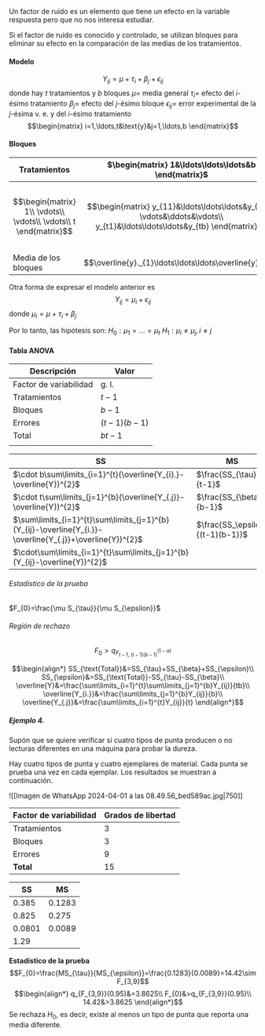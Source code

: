 
Un factor de ruido es un elemento que tiene un efecto en la variable respuesta pero que no nos interesa estudiar.

Si el factor de ruido es conocido y controlado, se utilizan bloques para eliminar su efecto en la comparación de las medias de los tratamientos.

#### Modelo
$$Y_{ij}=\mu+\tau_{i}+\beta_{j}+\epsilon_{ij}$$
donde hay $t$ tratamientos y $b$ bloques
$\mu=$ media general
$\tau_{i}=$ efecto del $i$-ésimo tratamiento
$\beta_{j}=$ efecto del $j$-ésimo bloque
$\epsilon_{ij}=$ error experimental de la $j$-ésima v. e. y del $i$-ésimo tratamiento
$$\begin{matrix} i=1,\ldots,t&\text{y}&j=1,\ldots,b \end{matrix}$$

#### Bloques

| Tratamientos                                                     | $\begin{matrix} 1&\ldots\ldots\ldots&b \end{matrix}$                                                                       | Media de los tratamientos                                                                      |
| ---------------------------------------------------------------- | -------------------------------------------------------------------------------------------------------------------------- | ---------------------------------------------------------------------------------------------- |
| $$\begin{matrix} 1\\ \vdots\\ \vdots\\ \vdots\\ t \end{matrix}$$ | $$\begin{matrix} y_{11}&\ldots\ldots\ldots&y_{1b}\\ \vdots&\ddots&\vdots\\ y_{t1}&\ldots\ldots\ldots&y_{tb} \end{matrix}$$ | $$\begin{matrix} \overline{y_{1}}\\ \vdots\\ \vdots\\ \vdots\\ \overline{y_{t}} \end{matrix}$$ |
| Media de los bloques                                             | $$\overline{y}._{1}\ldots\ldots\ldots\overline{y}._b$$                                                                     |                                                                                                |

Otra forma de expresar el modelo anterior es 
$$Y_{ij}=\mu_{i}+\epsilon_{ij}$$ donde $\mu_{i}=\mu+\tau_{i}+\beta_{j}$

Por lo tanto, las hipótesis son:
$H_{0}:\mu_{1}=\ldots=\mu_{t}$
$H_{1}:\mu_{i}\neq\mu_{j},i\neq j$


#### Tabla ANOVA

| Descripción            | Valor          |
| ---------------------- | -------------- |
| Factor de variabilidad | $\text{g. l.}$ |
| Tratamientos           | $t-1$          |
| Bloques                | $b-1$          |
| Errores                | $(t-1)(b-1)$   |
| Total                  | $bt-1$         |
|                        |                |

| SS                                                                                                        | MS                               |
| --------------------------------------------------------------------------------------------------------- | -------------------------------- |
| $\cdot b\sum\limits_{i=1}^{t}(\overline{Y_{i}.}-\overline{Y})^{2}$                                        | $\frac{SS_{\tau}}{t-1}$          |
| $\cdot t\sum\limits_{j=1}^{b}(\overline{Y_{.j}}-\overline{Y})^{2}$                                        | $\frac{SS_{\beta}}{b-1}$         |
| $\sum\limits_{i=1}^{t}\sum\limits_{j=1}^{b}(Y_{ij}-\overline{Y_{i.}}-\overline{Y_{.j}}+\overline{Y})^{2}$ | $\frac{SS_\epsilon}{(t-1)(b-1)}$ |
| $\cdot\sum\limits_{i=1}^{t}\sum\limits_{j=1}^{b}(Y_{ij}-\overline{Y})^{2}$                                |                                  |

###### Estadístico de la prueba
$F_{0}=\frac{\mu S_{\tau}}{\mu S_{\epsilon}}$

###### Región de rechazo
$$F_{0}>q_{F_{t-1,\ (t-1)(b-1)}^{(1-\alpha)}}$$ 

$$\begin{align*} SS_{\text{Total}}&=SS_{\tau}+SS_{\beta}+SS_{\epsilon}\\ SS_{\epsilon}&=SS_{\text{Total}}-SS_{\tau}-SS_{\beta}\\ \overline{Y}&=\frac{\sum\limits_{i=1}^{t}\sum\limits_{j=1}^{b}Y_{ij}}{tb}\\ \overline{Y_{i.}}&=\frac{\sum\limits_{j=1}^{b}Y_{ij}}{b}\\ \overline{Y_{.j}}&=\frac{\sum\limits_{i=1}^{t}Y_{ij}}{t} \end{align*}$$


##### Ejemplo 4.

Supón que se quiere verificar si cuatro tipos de punta producen o no lecturas diferentes en una máquina para probar la dureza.

Hay cuatro tipos de punta y cuatro ejemplares de material. Cada punta se prueba una vez en cada ejemplar. Los resultados se muestran a continuación.

![[Imagen de WhatsApp 2024-04-01 a las 08.49.56_bed589ac.jpg|750]]

| Factor de variabilidad | Grados de libertad |
| ---------------------- | ------------------ |
| Tratamientos           | 3                  |
| Bloques                | 3                  |
| Errores                | 9                  |
| **Total**              | 15                 |

| SS       | MS       |
| -------- | -------- |
| $0.385$  | $0.1283$ |
| $0.825$  | $0.275$  |
| $0.0801$ | $0.0089$ |
| $1.29$   |          |

**Estadístico de la prueba**
$$F_{0}=\frac{MS_{\tau}}{MS_{\epsilon}}=\frac{0.1283}{0.0089}=14.42\sim F_{3,9}$$
$$\begin{align*} q_{F_{3,9}}(0.95)&=3.8625\\ F_{0}&>q_{F_{3,9}}(0.95)\\ 14.42&>3.8625 \end{align*}$$
Se rechaza $H_{0}$, es decir, existe al menos un tipo de punta que reporta una media diferente.